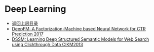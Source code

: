 # Deep Learning

* [返回上层目录](../advanced-knowledge.md)
* [DeepFM: A Factorization-Machine based Neural Network for CTR Prediction 2017](deepfm/DeepFM-A-Factorization-Machine-based-Neural-Network-for-CTR-Prediction.md)
* [DSSM: Learning Deep Structured Semantic Models for Web Search using Clickthrough Data CIKM2013](dssm/Learning-Deep-Structured-Semantic-Models-for-Web-Search-using-Clickthrough-Data.md)

